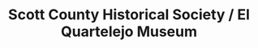 ---
layout: repo
title: "Scott County Historical Society / El Quartelejo Museum"
id: 25710
permalink: repos/25710/
---